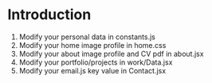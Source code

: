 # Introduction

1. Modify your personal data in constants.js
2. Modify your home image profile in home.css
3. Modify your about image profile and CV pdf in about.jsx
4. Modify your portfolio/projects in work/Data.jsx
5. Modify your email.js key value in Contact.jsx